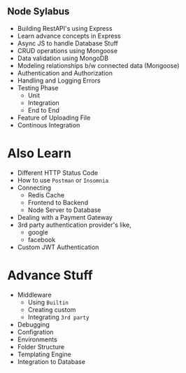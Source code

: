 ## Node Sylabus

- Building RestAPI's using Express
- Learn advance concepts in Express
- Async JS to handle Database Stuff
- CRUD operations using Mongoose
- Data validation using MongoDB
- Modeling relationships b/w connected data (Mongoose)
- Authentication and Authorization
- Handling and Logging Errors
- Testing Phase
  - Unit
  - Integration
  - End to End
- Feature of Uploading File
- Continous Integration

# Also Learn

- Different HTTP Status Code
- How to use `Postman` or `Insomnia`
- Connecting
  - Redis Cache
  - Frontend to Backend
  - Node Server to Database
- Dealing with a Payment Gateway
- 3rd party authentication provider's like,
  - google
  - facebook
- Custom JWT Authentication

# Advance Stuff

- Middleware
  - Using `Builtin`
  - Creating custom
  - Integrating `3rd party`
- Debugging
- Configration
- Environments
- Folder Structure
- Templating Engine
- Integration to Database
